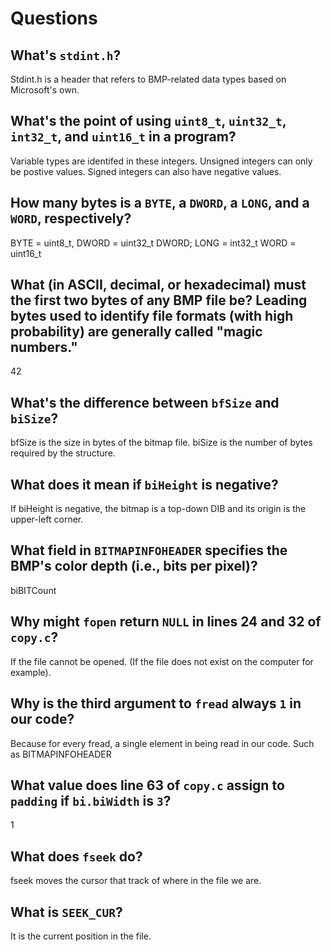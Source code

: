 # Questions

## What's `stdint.h`?

Stdint.h is a header that refers to BMP-related data types based on Microsoft's own.

## What's the point of using `uint8_t`, `uint32_t`, `int32_t`, and `uint16_t` in a program?

Variable types are identifed in these integers. Unsigned integers can only be postive values. Signed integers can also have negative values.

## How many bytes is a `BYTE`, a `DWORD`, a `LONG`, and a `WORD`, respectively?

BYTE = uint8_t, DWORD = uint32_t DWORD; LONG = int32_t  WORD = uint16_t

## What (in ASCII, decimal, or hexadecimal) must the first two bytes of any BMP file be? Leading bytes used to identify file formats (with high probability) are generally called "magic numbers."

42

## What's the difference between `bfSize` and `biSize`?

bfSize is the size in bytes of the bitmap file. biSize is the number of bytes required by the structure.

## What does it mean if `biHeight` is negative?

If biHeight is negative, the bitmap is a top-down DIB and its origin is the upper-left corner.

## What field in `BITMAPINFOHEADER` specifies the BMP's color depth (i.e., bits per pixel)?

biBITCount

## Why might `fopen` return `NULL` in lines 24 and 32 of `copy.c`?

If the file cannot be opened. (If the file does not exist on the computer for example).

## Why is the third argument to `fread` always `1` in our code?

Because for every fread, a single element in being read in our code. Such as BITMAPINFOHEADER

## What value does line 63 of `copy.c` assign to `padding` if `bi.biWidth` is `3`?

1

## What does `fseek` do?

fseek moves the cursor that track of where in the file we are.

## What is `SEEK_CUR`?

It is the current position in the file.
